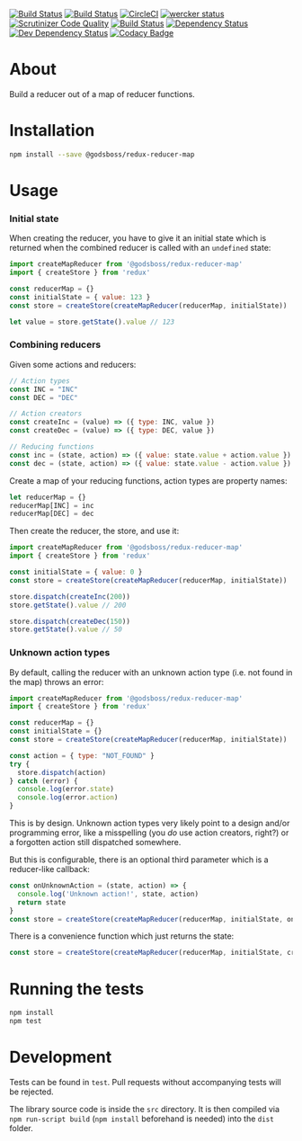 [![Build Status](https://travis-ci.org/GodsBoss/redux-reducer-map.svg?branch=master)](https://travis-ci.org/GodsBoss/redux-reducer-map)
[![Build Status](https://semaphoreci.com/api/v1/GodsBoss/redux-reducer-map/branches/master/badge.svg)](https://semaphoreci.com/GodsBoss/redux-reducer-map)
[![CircleCI](https://circleci.com/gh/GodsBoss/redux-reducer-map/tree/master.svg?style=svg)](https://circleci.com/gh/GodsBoss/redux-reducer-map/tree/master)
[![wercker status](https://app.wercker.com/status/e55c5f53008a576767756aec6da776e4/m/master "wercker status")](https://app.wercker.com/project/byKey/e55c5f53008a576767756aec6da776e4)
[![Scrutinizer Code Quality](https://scrutinizer-ci.com/g/GodsBoss/redux-reducer-map/badges/quality-score.png?b=master)](https://scrutinizer-ci.com/g/GodsBoss/redux-reducer-map/?branch=master)
[![Build Status](https://snap-ci.com/GodsBoss/redux-reducer-map/branch/master/build_image)](https://snap-ci.com/GodsBoss/redux-reducer-map/branch/master)
[![Dependency Status](https://david-dm.org/GodsBoss/redux-reducer-map/status.svg)](https://david-dm.org/GodsBoss/redux-reducer-map)
[![Dev Dependency Status](https://david-dm.org/GodsBoss/redux-reducer-map/dev-status.svg)](https://david-dm.org/GodsBoss/redux-reducer-map?type=dev)
[![Codacy Badge](https://api.codacy.com/project/badge/Grade/46f4d46f05664a09982fd59d26febc60)](https://www.codacy.com/app/godsboss/redux-reducer-map?utm_source=github.com&amp;utm_medium=referral&amp;utm_content=GodsBoss/redux-reducer-map&amp;utm_campaign=Badge_Grade)

About
=====

Build a reducer out of a map of reducer functions.

Installation
============

```sh
npm install --save @godsboss/redux-reducer-map
```

Usage
=====

### Initial state

When creating the reducer, you have to give it an initial state which is
returned when the combined reducer is called with an `undefined` state:

```javascript
import createMapReducer from '@godsboss/redux-reducer-map'
import { createStore } from 'redux'

const reducerMap = {}
const initialState = { value: 123 }
const store = createStore(createMapReducer(reducerMap, initialState))

let value = store.getState().value // 123
```

### Combining reducers

Given some actions and reducers:

```javascript
// Action types
const INC = "INC"
const DEC = "DEC"

// Action creators
const createInc = (value) => ({ type: INC, value })
const createDec = (value) => ({ type: DEC, value })

// Reducing functions
const inc = (state, action) => ({ value: state.value + action.value })
const dec = (state, action) => ({ value: state.value - action.value })
```

Create a map of your reducing functions, action types are property names:

```javascript
let reducerMap = {}
reducerMap[INC] = inc
reducerMap[DEC] = dec
```

Then create the reducer, the store, and use it:

```javascript
import createMapReducer from '@godsboss/redux-reducer-map'
import { createStore } from 'redux'

const initialState = { value: 0 }
const store = createStore(createMapReducer(reducerMap, initialState))

store.dispatch(createInc(200))
store.getState().value // 200

store.dispatch(createDec(150))
store.getState().value // 50
```

### Unknown action types

By default, calling the reducer with an unknown action type (i.e. not found in
the map) throws an error:

```javascript
import createMapReducer from '@godsboss/redux-reducer-map'
import { createStore } from 'redux'

const reducerMap = {}
const initialState = {}
const store = createStore(createMapReducer(reducerMap, initialState))

const action = { type: "NOT_FOUND" }
try {
  store.dispatch(action)
} catch (error) {
  console.log(error.state)
  console.log(error.action)
}
```

This is by design. Unknown action types very likely point to a design and/or
programming error, like a misspelling (you _do_ use action creators, right?) or
a forgotten action still dispatched somewhere.

But this is configurable, there is an optional third parameter which is a
reducer-like callback:

```javascript
const onUnknownAction = (state, action) => {
  console.log('Unknown action!', state, action)
  return state
}
const store = createStore(createMapReducer(reducerMap, initialState, onUnknownAction))
```

There is a convenience function which just returns the state:

```javascript
const store = createStore(createMapReducer(reducerMap, initialState, createMapReducer.justReturnState))
```

Running the tests
=================

```sh
npm install
npm test
```

Development
===========

Tests can be found in `test`. Pull requests without accompanying tests will be
rejected.

The library source code is inside the `src` directory. It is then compiled
via `npm run-script build` (`npm install` beforehand is needed) into the `dist`
folder.
